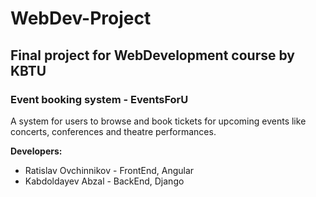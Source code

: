 # WebDev-Project
## Final project for WebDevelopment course by KBTU

### Event booking system - EventsForU

A system for users to browse and book tickets for upcoming events like concerts, conferences and theatre performances.



**Developers:**
- Ratislav Ovchinnikov - FrontEnd, Angular 
- Kabdoldayev Abzal - BackEnd, Django

